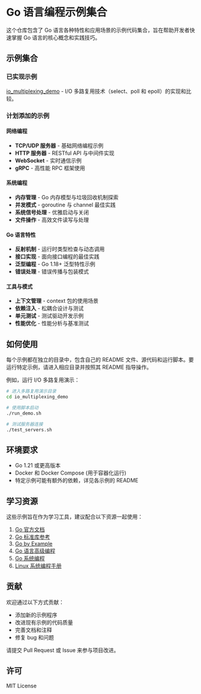 # Go 语言编程示例集合

这个仓库包含了 Go 语言各种特性和应用场景的示例代码集合，旨在帮助开发者快速掌握 Go 语言的核心概念和实践技巧。

## 示例集合

### 已实现示例

[io_multiplexing_demo](./io_multiplexing_demo) - I/O 多路复用技术（select、poll 和 epoll）的实现和比较。

### 计划添加的示例

#### 网络编程
- **TCP/UDP 服务器** - 基础网络编程示例
- **HTTP 服务器** - RESTful API 与中间件实现
- **WebSocket** - 实时通信示例
- **gRPC** - 高性能 RPC 框架使用

#### 系统编程
- **内存管理** - Go 内存模型与垃圾回收机制探索
- **并发模式** - goroutine 与 channel 最佳实践
- **系统信号处理** - 优雅启动与关闭
- **文件操作** - 高效文件读写与处理

#### Go 语言特性
- **反射机制** - 运行时类型检查与动态调用
- **接口实现** - 面向接口编程的最佳实践
- **泛型编程** - Go 1.18+ 泛型特性示例
- **错误处理** - 错误传播与包装模式

#### 工具与模式
- **上下文管理** - context 包的使用场景
- **依赖注入** - 松耦合设计与测试
- **单元测试** - 测试驱动开发示例
- **性能优化** - 性能分析与基准测试

## 如何使用

每个示例都在独立的目录中，包含自己的 README 文件、源代码和运行脚本。要运行特定示例，请进入相应目录并按照其 README 指导操作。

例如，运行 I/O 多路复用演示：

```bash
# 进入多路复用演示目录
cd io_multiplexing_demo

# 使用脚本启动
./run_demo.sh

# 测试服务器连接
./test_servers.sh
```

## 环境要求

- Go 1.21 或更高版本
- Docker 和 Docker Compose (用于容器化运行)
- 特定示例可能有额外的依赖，详见各示例的 README

## 学习资源

这些示例旨在作为学习工具，建议配合以下资源一起使用：

1. [Go 官方文档](https://golang.org/doc/)
2. [Go 标准库参考](https://pkg.go.dev/std)
3. [Go by Example](https://gobyexample.com/)
4. [Go 语言高级编程](https://github.com/chai2010/advanced-go-programming-book)
5. [Go 系统编程](https://github.com/astaxie/go-system-programming)
6. [Linux 系统编程手册](http://man7.org/linux/man-pages/index.html)

## 贡献

欢迎通过以下方式贡献：

- 添加新的示例程序
- 改进现有示例的代码质量
- 完善文档和注释
- 修复 bug 和问题

请提交 Pull Request 或 Issue 来参与项目改进。

## 许可

MIT License 